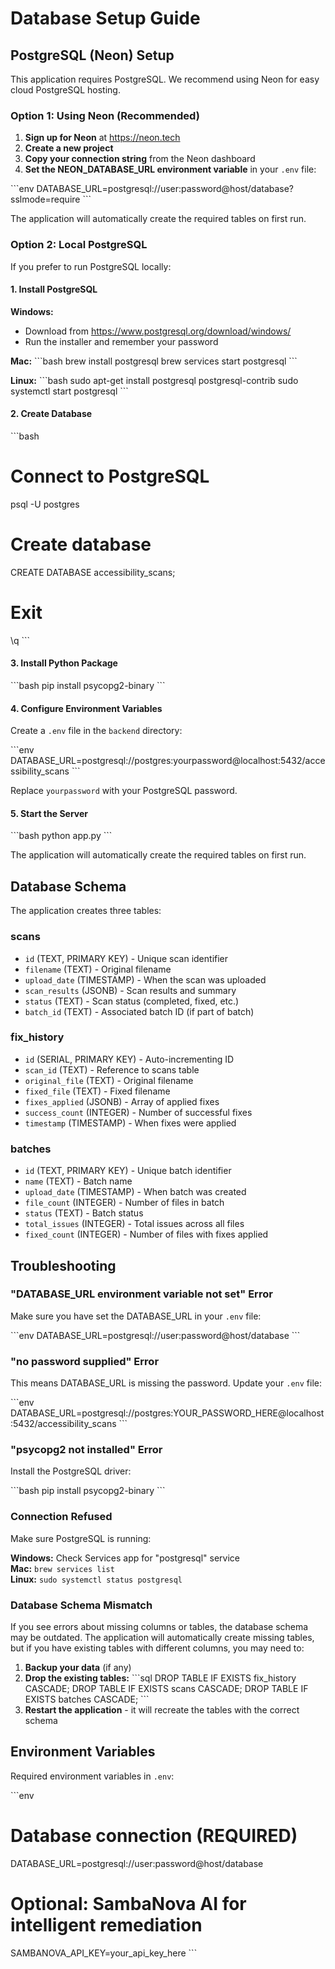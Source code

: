 # Database Setup Guide

## PostgreSQL (Neon) Setup

This application requires PostgreSQL. We recommend using Neon for easy cloud PostgreSQL hosting.

### Option 1: Using Neon (Recommended)

1. **Sign up for Neon** at <https://neon.tech>
2. **Create a new project**
3. **Copy your connection string** from the Neon dashboard
4. **Set the NEON_DATABASE_URL environment variable** in your `.env` file:

\`\`\`env
DATABASE_URL=postgresql://user:password@host/database?sslmode=require
\`\`\`

The application will automatically create the required tables on first run.

### Option 2: Local PostgreSQL

If you prefer to run PostgreSQL locally:

#### 1. Install PostgreSQL

**Windows:**
- Download from <https://www.postgresql.org/download/windows/>
- Run the installer and remember your password

**Mac:**
\`\`\`bash
brew install postgresql
brew services start postgresql
\`\`\`

**Linux:**
\`\`\`bash
sudo apt-get install postgresql postgresql-contrib
sudo systemctl start postgresql
\`\`\`

#### 2. Create Database

\`\`\`bash
# Connect to PostgreSQL
psql -U postgres

# Create database
CREATE DATABASE accessibility_scans;

# Exit
\q
\`\`\`

#### 3. Install Python Package

\`\`\`bash
pip install psycopg2-binary
\`\`\`

#### 4. Configure Environment Variables

Create a `.env` file in the `backend` directory:

\`\`\`env
DATABASE_URL=postgresql://postgres:yourpassword@localhost:5432/accessibility_scans
\`\`\`

Replace `yourpassword` with your PostgreSQL password.

#### 5. Start the Server

\`\`\`bash
python app.py
\`\`\`

The application will automatically create the required tables on first run.

## Database Schema

The application creates three tables:

### scans
- `id` (TEXT, PRIMARY KEY) - Unique scan identifier
- `filename` (TEXT) - Original filename
- `upload_date` (TIMESTAMP) - When the scan was uploaded
- `scan_results` (JSONB) - Scan results and summary
- `status` (TEXT) - Scan status (completed, fixed, etc.)
- `batch_id` (TEXT) - Associated batch ID (if part of batch)

### fix_history
- `id` (SERIAL, PRIMARY KEY) - Auto-incrementing ID
- `scan_id` (TEXT) - Reference to scans table
- `original_file` (TEXT) - Original filename
- `fixed_file` (TEXT) - Fixed filename
- `fixes_applied` (JSONB) - Array of applied fixes
- `success_count` (INTEGER) - Number of successful fixes
- `timestamp` (TIMESTAMP) - When fixes were applied

### batches
- `id` (TEXT, PRIMARY KEY) - Unique batch identifier
- `name` (TEXT) - Batch name
- `upload_date` (TIMESTAMP) - When batch was created
- `file_count` (INTEGER) - Number of files in batch
- `status` (TEXT) - Batch status
- `total_issues` (INTEGER) - Total issues across all files
- `fixed_count` (INTEGER) - Number of files with fixes applied

## Troubleshooting

### "DATABASE_URL environment variable not set" Error

Make sure you have set the DATABASE_URL in your `.env` file:

\`\`\`env
DATABASE_URL=postgresql://user:password@host/database
\`\`\`

### "no password supplied" Error

This means DATABASE_URL is missing the password. Update your `.env` file:

\`\`\`env
DATABASE_URL=postgresql://postgres:YOUR_PASSWORD_HERE@localhost:5432/accessibility_scans
\`\`\`

### "psycopg2 not installed" Error

Install the PostgreSQL driver:

\`\`\`bash
pip install psycopg2-binary
\`\`\`

### Connection Refused

Make sure PostgreSQL is running:

**Windows:** Check Services app for "postgresql" service  
**Mac:** `brew services list`  
**Linux:** `sudo systemctl status postgresql`

### Database Schema Mismatch

If you see errors about missing columns or tables, the database schema may be outdated. The application will automatically create missing tables, but if you have existing tables with different columns, you may need to:

1. **Backup your data** (if any)
2. **Drop the existing tables:**
   \`\`\`sql
   DROP TABLE IF EXISTS fix_history CASCADE;
   DROP TABLE IF EXISTS scans CASCADE;
   DROP TABLE IF EXISTS batches CASCADE;
   \`\`\`
3. **Restart the application** - it will recreate the tables with the correct schema

## Environment Variables

Required environment variables in `.env`:

\`\`\`env
# Database connection (REQUIRED)
DATABASE_URL=postgresql://user:password@host/database

# Optional: SambaNova AI for intelligent remediation
SAMBANOVA_API_KEY=your_api_key_here
\`\`\`
